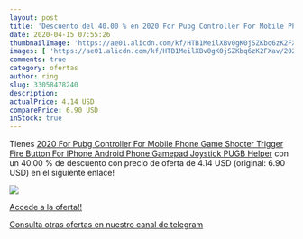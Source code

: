 ```yaml
---
layout: post
title: 'Descuento del 40.00 % en 2020 For Pubg Controller For Mobile Phon'
date: 2020-04-15 07:55:26
thumbnailImage: 'https://ae01.alicdn.com/kf/HTB1MeilXBv0gK0jSZKbq6zK2FXav/2020-For-Pubg-Controller-For-Mobile-Phone-Game-Shooter-Trigger-Fire-Button-For-IPhone-Android-Phone.jpg_350x350._SL200_.jpg'
images: [ 'https://ae01.alicdn.com/kf/HTB1MeilXBv0gK0jSZKbq6zK2FXav/2020-For-Pubg-Controller-For-Mobile-Phone-Game-Shooter-Trigger-Fire-Button-For-IPhone-Android-Phone.jpg_350x350._SL200_.jpg' ]
comments: true
category: ofertas
author: ring
slug: 33058478240
description:
actualPrice: 4.14 USD
comparePrice: 6.90 USD
inStock: true
---
```


Tienes [2020 For Pubg Controller For Mobile Phone Game Shooter Trigger Fire Button For IPhone Android Phone Gamepad Joystick PUGB Helper](https://www.amazon.com/dp/33058478240/?tag=redken08-20) con un 40.00 % de descuento con precio de oferta de 4.14 USD (original: 6.90 USD) en el siguiente enlace!

[![](https://ae01.alicdn.com/kf/HTB1MeilXBv0gK0jSZKbq6zK2FXav/2020-For-Pubg-Controller-For-Mobile-Phone-Game-Shooter-Trigger-Fire-Button-For-IPhone-Android-Phone.jpg_350x350._SL200_.jpg)](https://www.amazon.com/dp/33058478240/?tag=redken08-20)

[Accede a la oferta!!](https://www.amazon.com/dp/33058478240/?tag=redken08-20)

[Consulta otras ofertas en nuestro canal de telegram](https://t.me/s/ofertas25)
